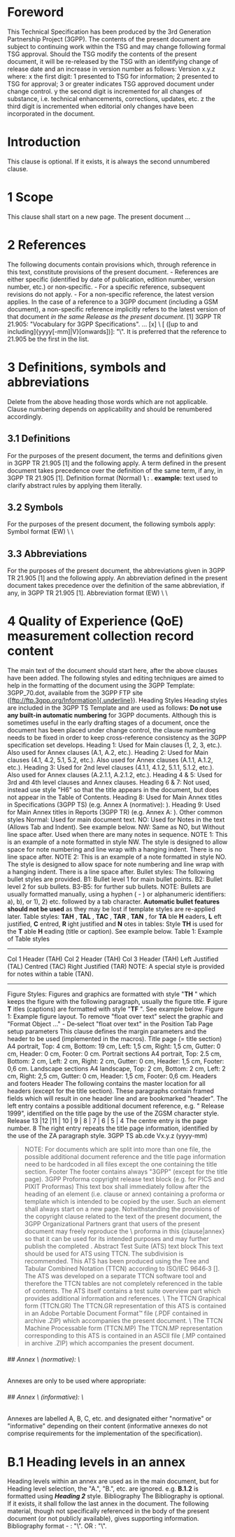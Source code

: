 # Foreword
This Technical Specification has been produced by the 3rd Generation
Partnership Project (3GPP).
The contents of the present document are subject to continuing work within the
TSG and may change following formal TSG approval. Should the TSG modify the
contents of the present document, it will be re-released by the TSG with an
identifying change of release date and an increase in version number as
follows:
Version x.y.z
where:
x the first digit:
1 presented to TSG for information;
2 presented to TSG for approval;
3 or greater indicates TSG approved document under change control.
y the second digit is incremented for all changes of substance, i.e. technical
enhancements, corrections, updates, etc.
z the third digit is incremented when editorial only changes have been
incorporated in the document.
# Introduction
This clause is optional. If it exists, it is always the second unnumbered
clause.
# 1 Scope
This clause shall start on a new page.
The present document ...
# 2 References
The following documents contain provisions which, through reference in this
text, constitute provisions of the present document.
\- References are either specific (identified by date of publication, edition
number, version number, etc.) or non‑specific.
\- For a specific reference, subsequent revisions do not apply.
\- For a non-specific reference, the latest version applies. In the case of a
reference to a 3GPP document (including a GSM document), a non-specific
reference implicitly refers to the latest version of that document _in the
same Release as the present document_.
[1] 3GPP TR 21.905: \"Vocabulary for 3GPP Specifications\".
...
[x] \ \[ ([up to and
including]{yyyy[-mm]\|V\}[onwards])]: \"\\".
It is preferred that the reference to 21.905 be the first in the list.
# 3 Definitions, symbols and abbreviations
Delete from the above heading those words which are not applicable.
Clause numbering depends on applicability and should be renumbered
accordingly.
## 3.1 Definitions
For the purposes of the present document, the terms and definitions given in
3GPP TR 21.905 [1] and the following apply. A term defined in the present
document takes precedence over the definition of the same term, if any, in
3GPP TR 21.905 [1].
Definition format (Normal)
**\ :** \.
**example:** text used to clarify abstract rules by applying them literally.
## 3.2 Symbols
For the purposes of the present document, the following symbols apply:
Symbol format (EW)
\ \
## 3.3 Abbreviations
For the purposes of the present document, the abbreviations given in 3GPP TR
21.905 [1] and the following apply. An abbreviation defined in the present
document takes precedence over the definition of the same abbreviation, if
any, in 3GPP TR 21.905 [1].
Abbreviation format (EW)
\ \
# 4 Quality of Experience (QoE) measurement collection record content
The main text of the document should start here, after the above clauses have
been added.
The following styles and editing techniques are aimed to help in the
formatting of the document using the 3GPP Template: 3GPP_70.dot, available
from the 3GPP FTP site ([ftp://ftp.3gpp.org/Information]{.underline}).
Heading Styles
Heading styles are included in the 3GPP TS Template and are used as follows:
**Do not use any built-in automatic numbering** for 3GPP documents. Although
this is sometimes useful in the early drafting stages of a document, once the
document has been placed under change control, the clause numbering needs to
be fixed in order to keep cross-reference consistency as the 3GPP
specification set develops.
Heading 1: Used for Main clauses (1, 2, 3, etc.). Also used for Annex clauses
(A.1, A.2, etc.).
Heading 2: Used for Main clauses (4.1, 4.2, 5.1, 5.2, etc.). Also used for
Annex clauses (A.1.1, A.1.2, etc.).
Heading 3: Used for 2nd level clauses (4.1.1, 4.1.2, 5.1.1, 5.1.2, etc.). Also
used for Annex clauses (A.2.1.1, A.2.1.2, etc.).
Heading 4 & 5: Used for 3rd and 4th level clauses and Annex clauses.
Heading 6 & 7: Not used, instead use style \"H6\" so that the title appears in
the document, but does not appear in the Table of Contents.
Heading 8: Used for Main Annex titles in Specifications (3GPP TS) (e.g. Annex
A (normative): ).
Heading 9: Used for Main Annex titles in Reports (3GPP TR) (e.g. Annex A: ).
Other common styles
Normal: Used for main document text.
NO: Used for Notes in the text (Allows Tab and Indent). See example below.
NW: Same as NO, but Without line space after. Used when there are many notes
in sequence.
NOTE 1: This is an example of a note formatted in style NW. The style is
designed to allow space for note numbering and line wrap with a hanging
indent. There is no line space after.
NOTE 2: This is an example of a note formatted in style NO. The style is
designed to allow space for note numbering and line wrap with a hanging
indent. There is a line space after.
Bullet styles: The following bullet styles are provided.
B1: Bullet level 1 for main bullet points.
B2: Bullet level 2 for sub bullets.
B3-B5: for further sub bullets.
NOTE: Bullets are usually formatted manually, using a hyphen ( - ) or
alphanumeric identifiers: a), b), or 1), 2) etc. followed by a tab character.
**Automatic bullet features should not be used** as they may be lost if
template styles are re-applied later.
Table styles: **TAH** , **TAL** , **TAC** , **TAR** , **TAN** , for **TA** ble
**H** eaders, **L** eft justified, **C** entred, **R** ight justified and
**N** otes in tables: Style **TH** is used for the **T** able **H** eading
(title or caption). See example below.
Table 1: Example of Table styles
* * *
Col 1 Header (TAH) Col 2 Header (TAH) Col 3 Header (TAH) Left Justified (TAL)
Centred (TAC) Right Justified (TAR) NOTE: A special style is provided for
notes within a table (TAN).
* * *
Figure Styles: Figures and graphics are formatted with style \"**TH** \" which
keeps the figure with the following paragraph, usually the figure title. **F**
igure **T** itles (captions) are formatted with style \"**TF** \". See example
below.
Figure 1: Example figure layout. To remove \"float over text\" select the
graphic and \"Format Object ...\" - De‑select \"float over text\" in the
Position Tab
Page setup parameters
This clause defines the margin parameters and the header to be used
(implemented in the macros).
Title page (= title section)
A4 portrait, Top: 4 cm, Bottom: 19 cm, Left: 1,5 cm, Right: 1,5 cm, Gutter: 0
cm, Header: 0 cm, Footer: 0 cm.
Portrait sections
A4 portrait, Top: 2.5 cm, Bottom: 2 cm, Left: 2 cm, Right: 2 cm, Gutter: 0 cm,
Header: 1,5 cm, Footer: 0,6 cm.
Landscape sections
A4 landscape, Top: 2 cm, Bottom: 2 cm, Left: 2 cm, Right: 2,5 cm, Gutter: 0
cm, Header: 1,5 cm, Footer: 0,6 cm.
Headers and footers
Header
The following contains the master location for all headers (except for the
title section). These paragraphs contain framed fields which will result in
one header line and are bookmarked \"header\".
The left entry contains a possible additional document reference, e.g. \"
Release 1999\", identified on the title page by the use of the ZGSM character
style.
Release 13 \|12 \|11 \| 10 \| 9 \| 8 \| 7 \| 6 \| 5 \| 4
The centre entry is the page number.
8
The right entry repeats the title page information, identified by the use of
the ZA paragraph style.
3GPP TS ab.cde Vx.y.z (yyyy-mm)
> NOTE: For documents which are split into more than one file, the possible
> additional document reference and the title page information need to be
> hardcoded in all files except the one containing the title section.
Footer
The footer contains always \"3GPP\" (except for the title page).
3GPP
Proforma copyright release text block
(e.g. for PICS and PIXIT Proformas)
This text box shall immediately follow after the heading of an element (i.e.
clause or annex) containing a proforma or template which is intended to be
copied by the user. Such an element shall always start on a new page.
Notwithstanding the provisions of the copyright clause related to the text of
the present document, the 3GPP Organizational Partners grant that users of the
present document may freely reproduce the \ proforma in this
{clause\|annex} so that it can be used for its intended purposes and may
further publish the completed \.
Abstract Test Suite (ATS) text block
This text should be used for ATS using TTCN. The subdivision is recommended.
This ATS has been produced using the Tree and Tabular Combined Notation (TTCN)
according to ISO/IEC 9646‑3 [\].
The ATS was developed on a separate TTCN software tool and therefore the TTCN
tables are not completely referenced in the table of contents. The ATS itself
contains a test suite overview part which provides additional information and
references.
\ The TTCN Graphical form (TTCN.GR)
The TTCN.GR representation of this ATS is contained in an Adobe Portable
Document Format™ file (\.PDF contained in archive
\.ZIP) which accompanies the present document.
\ The TTCN Machine Processable form (TTCN.MP)
The TTCN.MP representation corresponding to this ATS is contained in an ASCII
file (\.MP contained in archive \.ZIP) which
accompanies the present document.
###### ## Annex \ (normative): \
Annexes are only to be used where appropriate:
###### ## Annex \ (informative): \
Annexes are labelled A, B, C, etc. and designated either \"normative\" or
\"informative\" depending on their content (informative annexes do not
comprise requirements for the implementation of the specification).
# B.1 Heading levels in an annex
Heading levels within an annex are used as in the main document, but for
Heading level selection, the \"A.\", \"B.\", etc. are ignored. e.g. **B.1.2**
is formatted using **_Heading 2_** style.
Bibliography
The Bibliography is optional. If it exists, it shall follow the last annex in
the document.
The following material, though not specifically referenced in the body of the
present document (or not publicly available), gives supporting information.
Bibliography format
\- \: \"\\".
OR
\: \"\\".
#